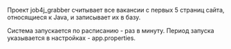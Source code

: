 Проект job4j_grabber считывает все вакансии c первых 5 страниц сайта, относящиеся к Java, и записывает их в базу.

Система запускается по расписанию - раз в минуту.  Период запуска указывается в настройках - app.properties. 
